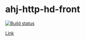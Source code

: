 # ahj-http-hd-front

[![Build status](https://ci.appveyor.com/api/projects/status/049im56fubu4pvvw/branch/main?svg=true)](https://ci.appveyor.com/project/RebikHub/ahj-http-hd-front/branch/main)

[Link](https://rebikhub.github.io/ahj-http-hd-front/)